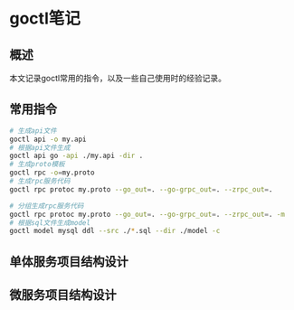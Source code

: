 # goctl笔记

## 概述

本文记录goctl常用的指令，以及一些自己使用时的经验记录。

## 常用指令

```sh
# 生成api文件
goctl api -o my.api
# 根据api文件生成
goctl api go -api ./my.api -dir .
# 生成proto模板
goctl rpc -o=my.proto
# 生成rpc服务代码
goctl rpc protoc my.proto --go_out=. --go-grpc_out=. --zrpc_out=.

# 分组生成rpc服务代码
goctl rpc protoc my.proto --go_out=. --go-grpc_out=. --zrpc_out=. -m
# 根据sql文件生成model
goctl model mysql ddl --src ./*.sql --dir ./model -c
```

## 单体服务项目结构设计

## 微服务项目结构设计